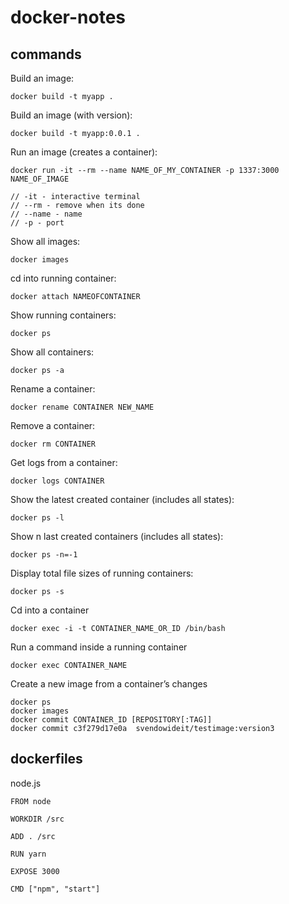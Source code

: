 # docker-notes

## commands

Build an image:
```
docker build -t myapp .
```

Build an image (with version):
```
docker build -t myapp:0.0.1 .
```

Run an image (creates a container):
```
docker run -it --rm --name NAME_OF_MY_CONTAINER -p 1337:3000 NAME_OF_IMAGE

// -it - interactive terminal
// --rm - remove when its done
// --name - name
// -p - port
```

Show all images:
```
docker images
```

cd into running container:
```
docker attach NAMEOFCONTAINER
```

Show running containers:
```
docker ps
```
Show all containers:
```
docker ps -a
```

Rename a container:
```
docker rename CONTAINER NEW_NAME
```

Remove a container:
```
docker rm CONTAINER
```

Get logs from a container:
```
docker logs CONTAINER
```

Show the latest created container (includes all states):
```
docker ps -l
```

Show n last created containers (includes all states):
```
docker ps -n=-1
```

Display total file sizes of running containers:
```
docker ps -s
```

Cd into a container
```
docker exec -i -t CONTAINER_NAME_OR_ID /bin/bash
```

Run a command inside a running container
```
docker exec CONTAINER_NAME
```

Create a new image from a container’s changes
```
docker ps
docker images
docker commit CONTAINER_ID [REPOSITORY[:TAG]]
docker commit c3f279d17e0a  svendowideit/testimage:version3
```


## dockerfiles

node.js
```
FROM node

WORKDIR /src

ADD . /src

RUN yarn

EXPOSE 3000

CMD ["npm", "start"]
```
